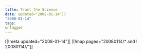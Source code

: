 ```yaml
---
title: Trust the Science
date: updated="2008-01-14"]]
"2008-01-14"
tags:
untagged
---
```

[[!meta updated="2008-01-14"]]
[[!map pages="20080114/* and ! 20080114/*/*"]]
